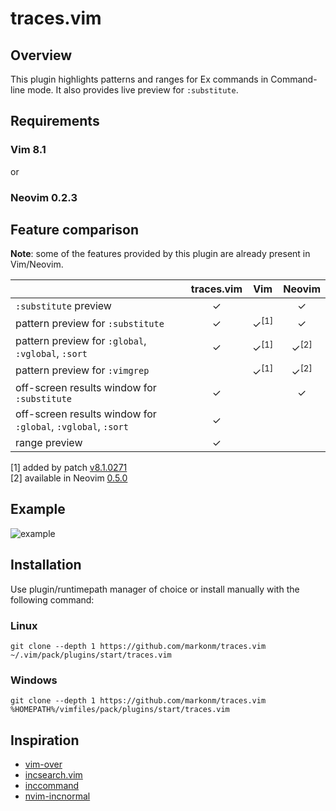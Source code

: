 # traces.vim

## Overview
This plugin highlights patterns and ranges for Ex commands in Command-line mode.
It also provides live preview for `:substitute`.

## Requirements
### Vim 8.1
or
### Neovim 0.2.3

## Feature comparison
**Note**: some of the features provided by this plugin are already present in Vim/Neovim.

|                                                              | traces.vim   | Vim               | Neovim            |
|--------------------------------------------------------------| :----------: | :---------------: | :---------------: |
| `:substitute` preview                                        | ✓            |                   | ✓                 |
| pattern preview for `:substitute`                            | ✓            | ✓<sup>[1]</sup>   | ✓                 |
| pattern preview for `:global`, `:vglobal`, `:sort`           | ✓            | ✓<sup>[1]</sup>   | ✓<sup>[2]</sup>   |
| pattern preview for `:vimgrep`                               |              | ✓<sup>[1]</sup>   | ✓<sup>[2]</sup>   |
| off-screen results window for `:substitute`                  | ✓            |                   | ✓                 |
| off-screen results window for `:global`, `:vglobal`, `:sort` | ✓            |                   |                   |
| range preview                                                | ✓            |                   |                   |

[1] added by patch [v8.1.0271](https://github.com/vim/vim/commit/b0acacd767a2b0618a7f3c08087708f4329580d0)  
[2] available in Neovim [0.5.0](https://github.com/neovim/neovim/pull/12721)

## Example
![example](img/traces_example.gif?raw=true)

## Installation
Use plugin/runtimepath manager of choice or install manually with the following command:

### Linux
`git clone --depth 1 https://github.com/markonm/traces.vim ~/.vim/pack/plugins/start/traces.vim`

### Windows
`git clone --depth 1 https://github.com/markonm/traces.vim %HOMEPATH%/vimfiles/pack/plugins/start/traces.vim`

## Inspiration
 - [vim-over](https://github.com/osyo-manga/vim-over)
 - [incsearch.vim](https://github.com/haya14busa/incsearch.vim)
 - [inccommand](https://neovim.io/doc/user/options.html#'inccommand')
 - [nvim-incnormal](https://github.com/bfredl/nvim-incnormal)
